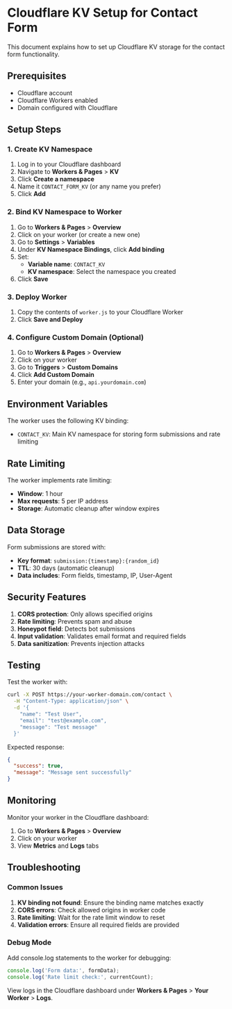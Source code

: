 # Cloudflare KV Setup for Contact Form

This document explains how to set up Cloudflare KV storage for the contact form functionality.

## Prerequisites

- Cloudflare account
- Cloudflare Workers enabled
- Domain configured with Cloudflare

## Setup Steps

### 1. Create KV Namespace

1. Log in to your Cloudflare dashboard
2. Navigate to **Workers & Pages** > **KV**
3. Click **Create a namespace**
4. Name it `CONTACT_FORM_KV` (or any name you prefer)
5. Click **Add**

### 2. Bind KV Namespace to Worker

1. Go to **Workers & Pages** > **Overview**
2. Click on your worker (or create a new one)
3. Go to **Settings** > **Variables**
4. Under **KV Namespace Bindings**, click **Add binding**
5. Set:
   - **Variable name**: `CONTACT_KV`
   - **KV namespace**: Select the namespace you created
6. Click **Save**

### 3. Deploy Worker

1. Copy the contents of `worker.js` to your Cloudflare Worker
2. Click **Save and Deploy**

### 4. Configure Custom Domain (Optional)

1. Go to **Workers & Pages** > **Overview**
2. Click on your worker
3. Go to **Triggers** > **Custom Domains**
4. Click **Add Custom Domain**
5. Enter your domain (e.g., `api.yourdomain.com`)

## Environment Variables

The worker uses the following KV binding:

- `CONTACT_KV`: Main KV namespace for storing form submissions and rate limiting

## Rate Limiting

The worker implements rate limiting:
- **Window**: 1 hour
- **Max requests**: 5 per IP address
- **Storage**: Automatic cleanup after window expires

## Data Storage

Form submissions are stored with:
- **Key format**: `submission:{timestamp}:{random_id}`
- **TTL**: 30 days (automatic cleanup)
- **Data includes**: Form fields, timestamp, IP, User-Agent

## Security Features

1. **CORS protection**: Only allows specified origins
2. **Rate limiting**: Prevents spam and abuse
3. **Honeypot field**: Detects bot submissions
4. **Input validation**: Validates email format and required fields
5. **Data sanitization**: Prevents injection attacks

## Testing

Test the worker with:

```bash
curl -X POST https://your-worker-domain.com/contact \
  -H "Content-Type: application/json" \
  -d '{
    "name": "Test User",
    "email": "test@example.com",
    "message": "Test message"
  }'
```

Expected response:
```json
{
  "success": true,
  "message": "Message sent successfully"
}
```

## Monitoring

Monitor your worker in the Cloudflare dashboard:
1. Go to **Workers & Pages** > **Overview**
2. Click on your worker
3. View **Metrics** and **Logs** tabs

## Troubleshooting

### Common Issues

1. **KV binding not found**: Ensure the binding name matches exactly
2. **CORS errors**: Check allowed origins in worker code
3. **Rate limiting**: Wait for the rate limit window to reset
4. **Validation errors**: Ensure all required fields are provided

### Debug Mode

Add console.log statements to the worker for debugging:

```javascript
console.log('Form data:', formData);
console.log('Rate limit check:', currentCount);
```

View logs in the Cloudflare dashboard under **Workers & Pages** > **Your Worker** > **Logs**.